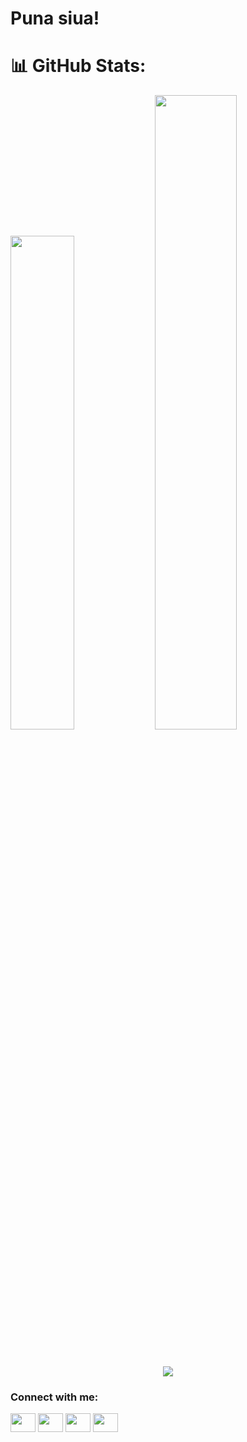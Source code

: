 # Puna siua!

# 📊 GitHub Stats:

<p align="left">
  <img width="45%" src="https://github-readme-stats.vercel.app/api?username=Aligatrone&theme=radical&hide_border=true&include_all_commits=false&count_private=true" />
  
 
  
   <img width="51%" src="https://github-readme-stats.vercel.app/api/top-langs/?username=Aligatrone&theme=radical&hide_border=true&include_all_commits=true&count_private=true&layout=compact" />
</p>

<br/>

<p align="center">
  <img src="https://github-readme-streak-stats.herokuapp.com/?user=Aligatrone&theme=radical&hide_border=true" />
</p>

<h3 align="left">Connect with me:</h3>
<p align="left">
<a href="your link" target="blank"><img align="center" src="https://cdn.jsdelivr.net/npm/simple-icons@3.0.1/icons/twitter.svg" alt="" height="30" width="40" /></a>
<a href="your link" target="blank"><img align="center" src="https://cdn.jsdelivr.net/npm/simple-icons@3.0.1/icons/linkedin.svg" alt="" height="30" width="40" /></a>
<a href="your link" target="blank"><img align="center" src="https://cdn.jsdelivr.net/npm/simple-icons@3.0.1/icons/instagram.svg" alt="" height="30" width="40" /></a>
<a href="your link" target="blank"><img align="center" src="https://cdn.jsdelivr.net/npm/simple-icons@3.0.1/icons/youtube.svg" alt="" height="30" width="40" /></a>
</p>
